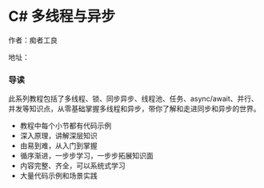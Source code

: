 # C# 多线程与异步

作者：痴者工良

地址：

### 导读

此系列教程包括了多线程、锁、同步异步、线程池、任务、async/await、并行、并发等知识点，从零基础掌握多线程和异步，带你了解和走进同步和异步的世界。

- 教程中每个小节都有代码示例
- 深入原理，讲解深层知识
- 由易到难，从入门到掌握
- 循序渐进，一步步学习，一步步拓展知识面
- 内容完整、齐全，可以系统式学习
-  大量代码示例和场景实践